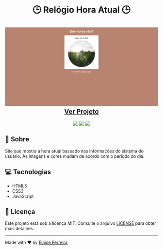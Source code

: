 <h1 align="center">🕒 Relógio Hora Atual 🕒</h1>

<h2 align="center">
<img src="src/image.png">
<a href="https://elainefs.github.io/hora-do-dia/" target="_blank">Ver Projeto</a>
</h2>

<div align="center">
  <img src="https://img.shields.io/badge/HTML5-E34F26?style=flat&logo=html5&logoColor=white">
  <img src="https://img.shields.io/badge/CSS3-1572B6?style=flat&logo=css3&logoColor=white">
  <img src="https://img.shields.io/badge/JavaScript-F7DF1E?style=flat&logo=javascript&logoColor=black">
</div>

## 📘 Sobre
Site que mostra a hora atual baseado nas informações do sistema do usuário. As imagens e cores mudam de acordo com o período do dia.

## 💻 Tecnologias
- HTML5
- CSS3
- JavaScript

## 📄 Licença
Este projeto está sob a licença MIT. Consulte o arquivo [LICENSE](/LICENSE) para obter mais detalhes.

<hr>

Made with ❤️ by [Elaine Ferreira](https://github.com/elainefs)